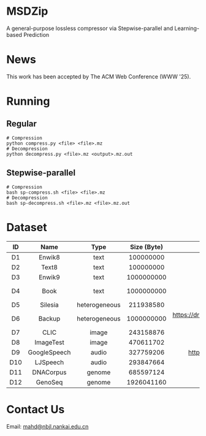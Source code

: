 # MSDZip
A general-purpose lossless compressor via Stepwise-parallel and Learning-based Prediction

# News
This work has been accepted by The ACM Web Conference (WWW '25).

# Running
## Regular
```
# Compression
python compress.py <file> <file>.mz
# Decompression
python decompress.py <file>.mz <output>.mz.out
```

## Stepwise-parallel
```
# Compression
bash sp-compress.sh <file> <file>.mz
# Decompression
bash sp-decompress.sh <file>.mz <file>.mz.out
```

# Dataset
| ID  | Name       | Type          | Size (Byte)                                                          | Link                                                                                   |
|:-----:|:------------:|:---------:|:-------------:|:----------------------------------------------------------------------------------------:|
| D1  | Enwik8     | text          | 100000000               | https://mattmahoney.net/dc/enwik8.zip                                                  |
| D2  | Text8      | text          | 100000000   | https://mattmahoney.net/dc/text8.zip                                                   |
| D3  | Enwik9     | text          | 1000000000               | https://mattmahoney.net/dc/enwik9.zip                                                  |
| D4  | Book       | text          | 1000000000                                     | https://storage.googleapis.com/huggingface-nlp/datasets/bookcorpus/bookcorpus.tar.bz2  |
| D5  | Silesia    | heterogeneous | 211938580        | https://sun.aei.polsl.pl//~sdeor/corpus/silesia.zip                                    |
| D6  | Backup     | heterogeneous | 1000000000          | https://drive.google.com/file/d/18qvfbeeOwD1Fejq9XtgAJwYoXjSV8UaC/view?usp=sharing     |
| D7  | CLIC       | image         | 243158876         | https://www.compression.cc/tasks/                                                      |
| D8  | ImageTest  | image         | 470611702       | http://imagecompression.info/test_images/rgb8bit.zip                                   |
| D9  | GoogleSpeech    | audio         | 327759206       | http://download.tensorflow.org/data/speech_commands_v0.01.tar.gz                       |
| D10 | LJSpeech   | audio         | 293847664                  | https://data.keithito.com/data/speech/LJSpeech-1.1.tar.bz2                             |
| D11 | DNACorpus  | genome        | 685597124                   | https://sweet.ua.pt/pratas/datasets/DNACorpus.zip                                      |
| D12 | GenoSeq | genome        | 1926041160         | https://www.ncbi.nlm.nih.gov/sra/ERR7091247                                            |

# Contact Us
Email: mahd@nbjl.nankai.edu.cn
